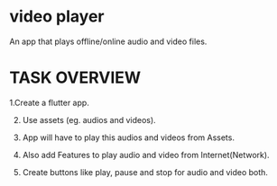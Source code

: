 # video player

An app that plays offline/online audio and video files.

# TASK OVERVIEW

1.Create a flutter app.

2. Use assets (eg. audios and videos).

3. App will have to play this audios and videos from Assets.

4. Also add Features to play audio and video from Internet(Network).

5. Create buttons like play, pause and stop for audio and video both.


